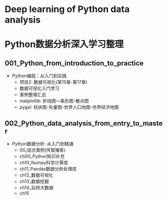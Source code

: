# Deep learning of Python data analysis 
# Python数据分析深入学习整理

## 001_Python_from_introduction_to_practice
- Python编程：从入门到实践 
    - 项目2: 数据可视化(第15章-第17章)
    - 数据可视化入门学习
    - 案例整理汇总
    - matplotlib: 折线图—条形图-散点图
    - pygal: 柱状图-矢量图-世界人口地图-世界经济地图
    
## 002_Python_data_analysis_from_entry_to_master
- Python数据分析: 从入门到精通
    - 00_综合案例(传智播客)
    - ch00_Python知识补充
    - ch10_Numpy科学计算库
    - ch11_Pandas数据分析处理库
    - ch12_数据可视化
    - ch13_数据挖掘
    - ch14_玩转大数据
    - ch15



